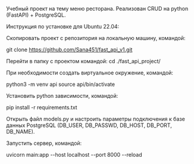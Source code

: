 Учебный проект на тему меню ресторана. Реализован CRUD на python (FastAPI) + PostgreSQL.

Инструкция по установке для Ubuntu 22.04:

Скопировать проект с репозитория на локальную машину, командой:

git clone https://github.com/Sana451/fast_api_v1.git

Перейти в папку с проектом командой:
cd ./fast_api_project/

При необходимости создать виртуальное окружение, командой:

python3 -m venv api
source api/bin/activate

Установить python зависимости, командой:

pip install -r requirements.txt

Открыть файл models.py и настроить параметры подключения к базе данных PostgreSQL 
(DB_USER, DB_PASSWD, DB_HOST, DB_PORT, DB_NAME).

Запустить сервер, командой:

uvicorn main:app --host localhost --port 8000 --reload
